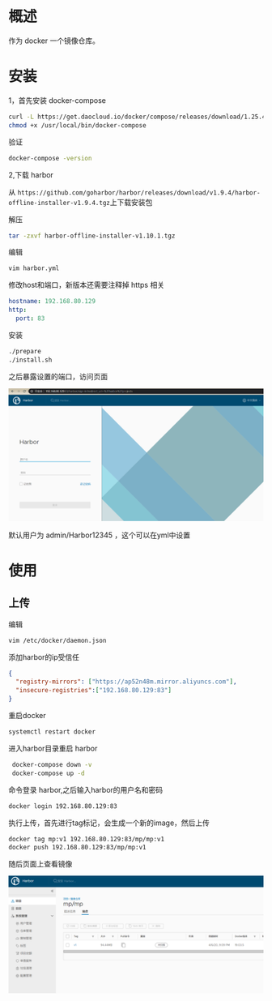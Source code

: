 # 概述

作为 docker 一个镜像仓库。

# 安装

1，首先安装 docker-compose

```bash
curl -L https://get.daocloud.io/docker/compose/releases/download/1.25.4/docker-compose-`uname -s`-`uname -m` > /usr/local/bin/docker-compose
chmod +x /usr/local/bin/docker-compose
```

验证

```bash
docker-compose -version
```

2,下载 harbor

从 `https://github.com/goharbor/harbor/releases/download/v1.9.4/harbor-offline-installer-v1.9.4.tgz`上下载安装包

解压

```bash
tar -zxvf harbor-offline-installer-v1.10.1.tgz
```

编辑 

```bash
vim harbor.yml
```
修改host和端口，新版本还需要注释掉 https 相关

```yaml
hostname: 192.168.80.129
http:
  port: 83
```

安装

```bash
./prepare
./install.sh
```

之后暴露设置的端口，访问页面

![](img/h1.png)

默认用户为 admin/Harbor12345 ，这个可以在yml中设置



# 使用

## 上传

编辑

```bash
vim /etc/docker/daemon.json
```

添加harbor的ip受信任

```json
{
  "registry-mirrors": ["https://ap52n48m.mirror.aliyuncs.com"],
  "insecure-registries":["192.168.80.129:83"]
}
```

重启docker

```bash
systemctl restart docker
```

进入harbor目录重启 harbor

```bash
 docker-compose down -v
 docker-compose up -d
```

命令登录 harbor,之后输入harbor的用户名和密码

```bash
docker login 192.168.80.129:83
```

执行上传，首先进行tag标记，会生成一个新的image，然后上传

```bash
docker tag mp:v1 192.168.80.129:83/mp/mp:v1
docker push 192.168.80.129:83/mp/mp:v1
```

随后页面上查看镜像

![](img/h2.png)


